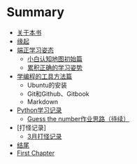 # Summary

* [关于本书](README.md)
* [缘起](source/begin.md)
* [端正学习姿态](source/part1/)
   * [小白认知地图初始篇](source/part1/1overviewlearning.md)
   * [累积正确的学习姿势](source/part1/2goodgestureforlearning.md)
* [学编程的工具方法篇](/source/part2/)
   * Ubuntu的安装
   * Git和Github、Gitbook
   * Markdown   
* [Python学习记录](source/part3/introduction)
   * [Guess the number作业思路（待续）](source/part3/1.md)
* [打怪记录]
   * [3月打怪记录](temp/每日打怪记录.md)
* [结尾](/source/end.md)
* [First Chapter](chapter1.md)

